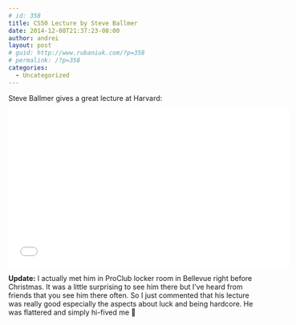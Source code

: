 ```yaml
---
# id: 358
title: CS50 Lecture by Steve Ballmer
date: 2014-12-08T21:37:23-08:00
author: andrei
layout: post
# guid: http://www.rubaniuk.com/?p=358
# permalink: /?p=358
categories:
  - Uncategorized
---
```

Steve Ballmer gives a great lecture at Harvard:
<iframe src="//www.youtube.com/embed/7lhlKF6MECs" width="560" height="315" frameborder="0" allowfullscreen="allowfullscreen"></iframe>


**Update:** I actually met him in ProClub locker room in Bellevue right before Christmas. It was a little surprising to see him there but I&#8217;ve heard from friends that you see him there often. So I just commented that his lecture was really good especially the aspects about luck and being hardcore. He was flattered and simply hi-fived me 🙂